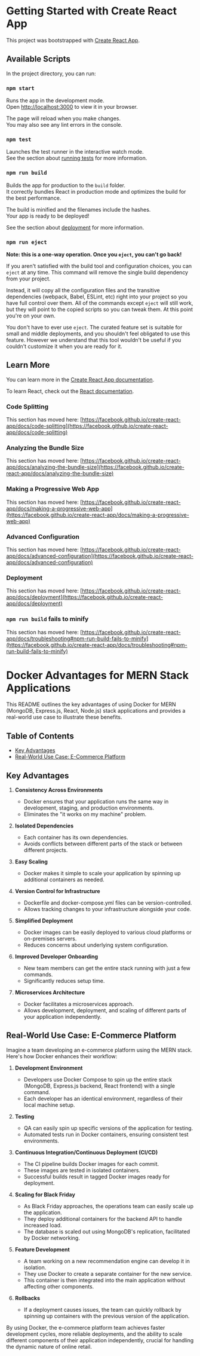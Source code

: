 # Getting Started with Create React App

This project was bootstrapped with [Create React App](https://github.com/facebook/create-react-app).

## Available Scripts

In the project directory, you can run:

### `npm start`

Runs the app in the development mode.\
Open [http://localhost:3000](http://localhost:3000) to view it in your browser.

The page will reload when you make changes.\
You may also see any lint errors in the console.

### `npm test`

Launches the test runner in the interactive watch mode.\
See the section about [running tests](https://facebook.github.io/create-react-app/docs/running-tests) for more information.

### `npm run build`

Builds the app for production to the `build` folder.\
It correctly bundles React in production mode and optimizes the build for the best performance.

The build is minified and the filenames include the hashes.\
Your app is ready to be deployed!

See the section about [deployment](https://facebook.github.io/create-react-app/docs/deployment) for more information.

### `npm run eject`

**Note: this is a one-way operation. Once you `eject`, you can't go back!**

If you aren't satisfied with the build tool and configuration choices, you can `eject` at any time. This command will remove the single build dependency from your project.

Instead, it will copy all the configuration files and the transitive dependencies (webpack, Babel, ESLint, etc) right into your project so you have full control over them. All of the commands except `eject` will still work, but they will point to the copied scripts so you can tweak them. At this point you're on your own.

You don't have to ever use `eject`. The curated feature set is suitable for small and middle deployments, and you shouldn't feel obligated to use this feature. However we understand that this tool wouldn't be useful if you couldn't customize it when you are ready for it.

## Learn More

You can learn more in the [Create React App documentation](https://facebook.github.io/create-react-app/docs/getting-started).

To learn React, check out the [React documentation](https://reactjs.org/).

### Code Splitting

This section has moved here: [https://facebook.github.io/create-react-app/docs/code-splitting](https://facebook.github.io/create-react-app/docs/code-splitting)

### Analyzing the Bundle Size

This section has moved here: [https://facebook.github.io/create-react-app/docs/analyzing-the-bundle-size](https://facebook.github.io/create-react-app/docs/analyzing-the-bundle-size)

### Making a Progressive Web App

This section has moved here: [https://facebook.github.io/create-react-app/docs/making-a-progressive-web-app](https://facebook.github.io/create-react-app/docs/making-a-progressive-web-app)

### Advanced Configuration

This section has moved here: [https://facebook.github.io/create-react-app/docs/advanced-configuration](https://facebook.github.io/create-react-app/docs/advanced-configuration)

### Deployment

This section has moved here: [https://facebook.github.io/create-react-app/docs/deployment](https://facebook.github.io/create-react-app/docs/deployment)

### `npm run build` fails to minify

This section has moved here: [https://facebook.github.io/create-react-app/docs/troubleshooting#npm-run-build-fails-to-minify](https://facebook.github.io/create-react-app/docs/troubleshooting#npm-run-build-fails-to-minify)

# Docker Advantages for MERN Stack Applications

This README outlines the key advantages of using Docker for MERN (MongoDB, Express.js, React, Node.js) stack applications and provides a real-world use case to illustrate these benefits.

## Table of Contents
- [Key Advantages](#key-advantages)
- [Real-World Use Case: E-Commerce Platform](#real-world-use-case-e-commerce-platform)

## Key Advantages

1. **Consistency Across Environments**
   - Docker ensures that your application runs the same way in development, staging, and production environments.
   - Eliminates the "it works on my machine" problem.

2. **Isolated Dependencies**
   - Each container has its own dependencies.
   - Avoids conflicts between different parts of the stack or between different projects.

3. **Easy Scaling**
   - Docker makes it simple to scale your application by spinning up additional containers as needed.

4. **Version Control for Infrastructure**
   - Dockerfile and docker-compose.yml files can be version-controlled.
   - Allows tracking changes to your infrastructure alongside your code.

5. **Simplified Deployment**
   - Docker images can be easily deployed to various cloud platforms or on-premises servers.
   - Reduces concerns about underlying system configuration.

6. **Improved Developer Onboarding**
   - New team members can get the entire stack running with just a few commands.
   - Significantly reduces setup time.

7. **Microservices Architecture**
   - Docker facilitates a microservices approach.
   - Allows development, deployment, and scaling of different parts of your application independently.

## Real-World Use Case: E-Commerce Platform

Imagine a team developing an e-commerce platform using the MERN stack. Here's how Docker enhances their workflow:

1. **Development Environment**
   - Developers use Docker Compose to spin up the entire stack (MongoDB, Express.js backend, React frontend) with a single command.
   - Each developer has an identical environment, regardless of their local machine setup.

2. **Testing**
   - QA can easily spin up specific versions of the application for testing.
   - Automated tests run in Docker containers, ensuring consistent test environments.

3. **Continuous Integration/Continuous Deployment (CI/CD)**
   - The CI pipeline builds Docker images for each commit.
   - These images are tested in isolated containers.
   - Successful builds result in tagged Docker images ready for deployment.

4. **Scaling for Black Friday**
   - As Black Friday approaches, the operations team can easily scale up the application.
   - They deploy additional containers for the backend API to handle increased load.
   - The database is scaled out using MongoDB's replication, facilitated by Docker networking.

5. **Feature Development**
   - A team working on a new recommendation engine can develop it in isolation.
   - They use Docker to create a separate container for the new service.
   - This container is then integrated into the main application without affecting other components.

6. **Rollbacks**
   - If a deployment causes issues, the team can quickly rollback by spinning up containers with the previous version of the application.

By using Docker, the e-commerce platform team achieves faster development cycles, more reliable deployments, and the ability to scale different components of their application independently, crucial for handling the dynamic nature of online retail.